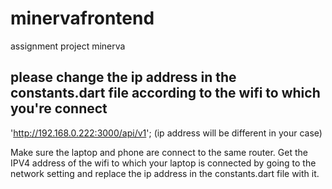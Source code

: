 # minervafrontend

assignment project minerva

## please change the ip address in the constants.dart file according to the wifi to which you're connect

'http://192.168.0.222:3000/api/v1'; (ip address will be different in your case)

Make sure the laptop and phone are connect to the same router. Get the IPV4 address of the wifi to which your laptop is connected by going to the network setting and replace the ip address in the constants.dart file with it.


